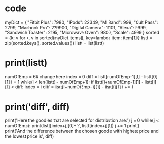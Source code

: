 # code
myDict = {
    "Fitbit Plus": 7980,
    "IPods": 22349,
    "MI Band": 999,
    "Cult Pass": 2799,
    "Macbook Pro": 229900,
    "Digital Camera": 11101,
    "Alexa": 9999,
    "Sandwich Toaster": 2195,
    "Microwave Oven": 9800,
    "Scale": 4999
}
sorted = {k: v for k, v in sorted(myDict.items(), key=lambda item: item[1])}
listt = zip(sorted.keys(), sorted.values()) 
listt = list(listt) 
# print(listt)

numOfEmp = 6# change here
index = 0
diff = listt[numOfEmp-1][1] - listt[0][1]
i = 1
while(i < len(listt) - numOfEmp+1):
    if listt[i+numOfEmp-1][1] - listt[i][1] < diff:
        index = i
        diff = listt[i+numOfEmp-1][1] - listt[i][1]
    i += 1

# print('diff', diff)
print('Here the goodies that are selected for distribution are:')
j = 0
while(j < numOfEmp):
    print(listt[index+j][0]+':', listt[index+j][1])
    j += 1
print()
print('And the difference between the chosen goodie with highest price and the lowest price is', diff)
